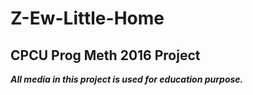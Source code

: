 # Z-Ew-Little-Home
## CPCU Prog Meth 2016 Project

***All media in this project is used for education purpose.***
